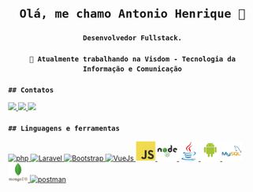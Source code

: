 <h1 align="center"><code> Olá, me chamo Antonio Henrique 👋 </code></h1>
<h3 align="center"><code>Desenvolvedor Fullstack.</code></h3>
<h3 align="center"><code>🔭 Atualmente trabalhando na Visdom - Tecnologia da Informação e Comunicação</code></h3>


<h3 align="rigth"><code>## Contatos</code></h3>
<div align="rigth">
  <a href="https://www.linkedin.com/in/antonio-henrique-oliveira-pereira-3b43a0194/" target="_blank">
    <img loading="lazy" src="https://img.shields.io/badge/-LinkedIn-%230077B5?style=for-the-badge&logo=linkedin&logoColor=white" target="_blank">
  </a>  
  <a href = "mailto:ahenriqueop@gmail.com">
    <img loading="lazy" src="https://img.shields.io/badge/Gmail-D14836?style=for-the-badge&logo=gmail&logoColor=white" target="_blank">
  </a>
  <a href="https://www.instagram.com/henrique_2207/" target="_blank">
    <img loading="lazy" src="https://img.shields.io/badge/-Instagram-%23E4405F?style=for-the-badge&logo=instagram&logoColor=white" target="_blank">
  </a> 
</div>

<h3 align="rigth"><code>## Linguagens e ferramentas</code></h3>
<p align="rigth"> 
  <a href="https://www.php.net/" target="_blank" rel="noreferrer"> <img src="https://www.php.net/images/logos/new-php-logo.png" alt="php" title="php" height="40"/> </a> 
  <a href="https://laravel.com/" target="_blank" rel="noreferrer"> <img src="https://laravel.com/img/logotype.min.svg" alt="Laravel" title="Laravel" height="40"/> </a> 
  <a href="https://getbootstrap.com/" target="_blank" rel="noreferrer"> <img src="https://getbootstrap.com/docs/5.3/assets/brand/bootstrap-logo-shadow.png" alt="Bootstrap" title="Bootstrap" height="40"/> </a> 
  <a href="https://vuejs.org/" target="_blank" rel="noreferrer"> <img src="https://br.vuejs.org/images/logo.svg" alt="VueJs" title="VueJs" height="40"/> </a> 
  <a href="https://developer.mozilla.org/en-US/docs/Web/JavaScript" target="_blank" rel="noreferrer"> <img src="https://raw.githubusercontent.com/devicons/devicon/master/icons/javascript/javascript-original.svg" alt="javascript" title="JavaScript" height="40"/> </a>
  <a href="https://nodejs.org" target="_blank" rel="noreferrer"> <img src="https://raw.githubusercontent.com/devicons/devicon/master/icons/nodejs/nodejs-original-wordmark.svg" alt="nodejs" title="Nodejs" height="40"/> </a> 
  <a href="https://www.java.com" target="_blank" rel="noreferrer"> <img src="https://raw.githubusercontent.com/devicons/devicon/master/icons/java/java-original.svg" alt="java" title="Java" height="40"/> </a>
  <a href="https://developer.android.com" target="_blank" rel="noreferrer"> <img src="https://raw.githubusercontent.com/devicons/devicon/master/icons/android/android-original-wordmark.svg" alt="Android" title="Android" height="40"/> </a> 
  <a href="https://www.mysql.com/" target="_blank" rel="noreferrer"> <img src="https://raw.githubusercontent.com/devicons/devicon/master/icons/mysql/mysql-original-wordmark.svg" alt="mysql" title="MySQL" height="40"/>
  <a href="https://www.mongodb.com/" target="_blank" rel="noreferrer"> <img src="https://raw.githubusercontent.com/devicons/devicon/master/icons/mongodb/mongodb-original-wordmark.svg" alt="mongodb" title="MongoDB" height="40"/> </a>
  <a href="https://postman.com" target="_blank" rel="noreferrer"> <img src="https://www.vectorlogo.zone/logos/getpostman/getpostman-icon.svg" alt="postman" title="Postman" height="40"/> </a>
</p>
